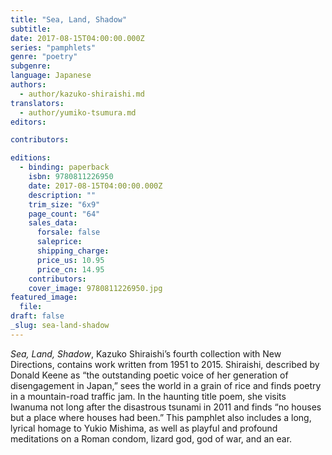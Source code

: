 ```yaml
---
title: "Sea, Land, Shadow"
subtitle:
date: 2017-08-15T04:00:00.000Z
series: "pamphlets"
genre: "poetry"
subgenre:
language: Japanese
authors:
  - author/kazuko-shiraishi.md
translators:
  - author/yumiko-tsumura.md
editors:

contributors:

editions:
  - binding: paperback
    isbn: 9780811226950
    date: 2017-08-15T04:00:00.000Z
    description: ""
    trim_size: "6x9"
    page_count: "64"
    sales_data:
      forsale: false
      saleprice:
      shipping_charge:
      price_us: 10.95
      price_cn: 14.95
    contributors:
    cover_image: 9780811226950.jpg
featured_image:
  file:
draft: false
_slug: sea-land-shadow
---
```


_Sea, Land, Shadow_, Kazuko Shiraishi’s fourth collection with New Directions, contains work written from 1951 to 2015. Shiraishi, described by Donald Keene as “the outstanding poetic voice of her generation of disengagement in Japan,” sees the world in a grain of rice and finds poetry in a mountain-road traffic jam. In the haunting title poem, she visits Iwanuma not long after the disastrous tsunami in 2011 and finds “no houses but a place where houses had been.” This pamphlet also includes a long, lyrical homage to Yukio Mishima, as well as playful and profound meditations on a Roman condom, lizard god, god of war, and an ear.
